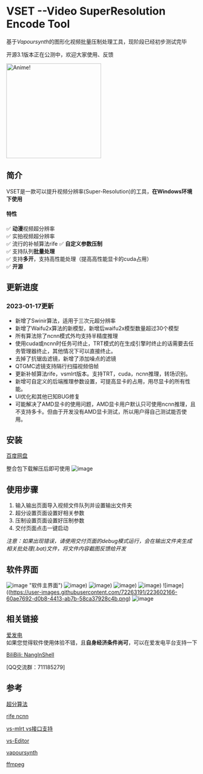 # VSET --Video SuperResolution Encode Tool
基于*Vapoursynth*的图形化视频批量压制处理工具，现阶段已经初步测试完毕

开源3.1版本正在公测中，欢迎大家使用、反馈

<img src="https://user-images.githubusercontent.com/72263191/212935212-516e32a0-5171-4dc0-907e-d5162af4ce2d.png" alt="Anime!" width="250"/>

## 简介
VSET是一款可以提升视频分辨率(Super-Resolution)的工具，**在Windows环境下使用**

#### 特性  
&#x2705; **动漫**视频超分辨率  
&#x2705; 实拍视频超分辨率   
&#x2705; 流行的补帧算法rife 
&#x2705; **自定义参数压制**   
&#x2705; 支持队列**批量处理**   
&#x2705; 支持**多开**，支持高性能处理（提高高性能显卡的cuda占用）   
&#x2705; **开源**   

## 更新进度
### 2023-01-17更新
- 新增了Swinir算法，适用于三次元超分辨率
- 新增了Waifu2x算法的新模型，新增后waifu2x模型数量超过30个模型   
- 所有算法除了ncnn模式外均支持半精度推理
- 使用cuda或ncnn时任务可终止，TRT模式的在生成引擎时终止的话需要去任务管理器终止，其他情况下可以直接终止。
- 去掉了抗锯齿滤镜，新增了添加噪点的滤镜
- QTGMC滤镜支持隔行扫描视频倍帧
- 更新补帧算法rife，vsmlrt版本。支持TRT，cuda，ncnn推理，转场识别。
- 新增可自定义的后端推理参数设置，可提高显卡的占用，用尽显卡的所有性能。
- UI优化和其他已知BUG修复
- 可能解决了AMD显卡的使用问题，AMD显卡用户默认只可使用ncnn推理，且不支持多卡。但由于开发没有AMD显卡测试，所以用户得自己测试能否使用。


## 安装
[百度网盘](链接：https://pan.baidu.com/s/1M6KIbEBRi35SZtOtd1zVjQ?pwd=Nang)

整合包下载解压后即可使用
![image](https://user-images.githubusercontent.com/72263191/212929996-4cf59811-faef-4b57-b3a7-543986414e5a.png)

## 使用步骤   
1. 输入输出页面导入视频文件队列并设置输出文件夹   
2. 超分设置页面设置好相关参数   
3. 压制设置页面设置好压制参数   
4. 交付页面点击一键启动

*注意：如果出现错误，请使用交付页面的debug模式运行，会在输出文件夹生成相关批处理(.bat)文件，将文件内容截图反馈给开发*

## 软件界面
![image](https://user-images.githubusercontent.com/72263191/223601902-b4312dc5-4124-4077-b753-54e4f2214f3b.png) "软件主界面")
![image](https://user-images.githubusercontent.com/72263191/223601936-038a9cf6-0e74-4162-bfd6-27f21cb8cc2c.png))
![image](https://user-images.githubusercontent.com/72263191/223601954-cc2fee41-336c-4109-a0a8-1b57b364a65e.png))
![image](https://user-images.githubusercontent.com/72263191/223602057-a378275c-478d-4a2c-ba67-98ada39b970e.png))
![image](https://user-images.githubusercontent.com/72263191/223602086-768c989c-ae79-4549-b4cb-48ceab31ce8b.png))
![image]((https://user-images.githubusercontent.com/72263191/223602166-60ae7692-d0b8-4413-ab7b-58ca37928c4b.png)
![image](https://user-images.githubusercontent.com/72263191/223602286-a78aa928-187b-40ef-8ced-e0f3bfabf591.png)

## 相关链接
[爱发电](https://afdian.net/a/NangInShell)   
如果您觉得软件使用体验不错，且**自身经济条件尚可**，可以在爱发电平台支持一下

[BiliBili: NangInShell](https://space.bilibili.com/335908558)   

[QQ交流群：711185279]

## 参考
[超分算法](https://github.com/HolyWu)

[rife ncnn](https://github.com/styler00dollar)

[vs-mlrt vs接口支持](https://github.com/AmusementClub/vs-mlrt)

[vs-Editor](https://github.com/YomikoR/VapourSynth-Editor)

[vapoursynth](https://github.com/vapoursynth/vapoursynth)

[ffmpeg](https://github.com/FFmpeg/FFmpeg)
